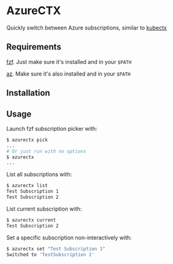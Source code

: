# AzureCTX

Quickly switch between Azure subscriptions, similar to
[kubectx](https://github.com/ahmetb/kubectx)

## Requirements

[fzf](https://github.com/junegunn/fzf). Just make sure it's installed and in
your `$PATH`

[az](https://docs.microsoft.com/en-us/cli/azure/install-azure-cli). Make sure
it's also installed and in your `$PATH`

## Installation

## Usage

Launch fzf subscription picker with:

```bash
$ azurectx pick
...
# Or just run with no options
$ azurectx
...
```

List all subscriptions with:

```bash
$ azurectx list
Test Subscription 1
Test Subscription 2
```

List current subscription with:

```bash
$ azurectx current
Test Subscription 2
```

Set a specific subscription non-interactively with:

```bash
$ azurectx set "Test Subscription 1"
Switched to 'TestSubscription 1'
```
